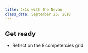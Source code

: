 ```yaml
---
title: 1x1s with the Nevan
class_date: September 25, 2018
---
```


Get ready
------------
- Reflect on the 8 competencies grid
